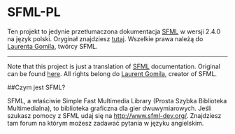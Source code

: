 # SFML-PL
Ten projekt to jedynie przetłumaczona dokumentacja [SFML](https://github.com/SFML/SFML) w wersji 2.4.0 na język polski. Oryginał znajdziesz [tutaj](http://www.sfml-dev.org/documentation/2.4.0/). 
Wszelkie prawa należą do [Laurenta Gomila](https://github.com/LaurentGomila), twórcy SFML. 
* * *
Note that this project is just a translation of [SFML](https://github.com/SFML/SFML) documentation. Original can be found [here](http://www.sfml-dev.org/documentation/2.4.0/). All rights belong do [Laurent Gomila](https://github.com/LaurentGomila), creator of SFML.

##Czym jest SFML?

SFML, a właściwie Simple Fast Multimedia Library (Prosta Szybka Biblioteka Multimedialna), to biblioteka graficzna dla gier dwuwymiarowych.
Jeśli szukasz pomocy z SFML udaj się na http://www.sfml-dev.org/. Znajdziesz tam forum na którym możesz zadawać pytania w języku angielskim.
